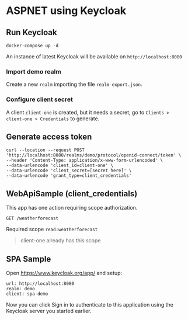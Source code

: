 # ASPNET using Keycloak

## Run Keycloak

`docker-compose up -d`

An instance of latest Keycloak will be available on `http://localhost:8080`

### Import demo realm

Create a new `realm` importing the file `realm-export.json`.

### Configure client secret

A client `client-one` is created, but it needs a secret, go to `Clients > client-one > Credentials` to generate.

## Generate access token

```curl
curl --location --request POST 'http://localhost:8080/realms/demo/protocol/openid-connect/token' \
--header 'Content-Type: application/x-www-form-urlencoded' \
--data-urlencode 'client_id=client-one' \
--data-urlencode 'client_secret=[secret here]' \
--data-urlencode 'grant_type=client_credentials'
```

## WebApiSample (client_credentials)

This app has one action requiring scope authorization.

```
GET /weatherforecast
```

Required scope `read:weatherforecast`

> client-one already has this scope

## SPA Sample

Open https://www.keycloak.org/app/ and setup:


```
url: http://localhost:8080
realm: demo
client: spa-demo
```

Now you can click Sign in to authenticate to this application using the Keycloak server you started earlier.